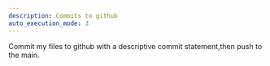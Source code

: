 ```yaml
---
description: Commits to github
auto_execution_mode: 3
---
```


Commit my files to github with a descriptive commit statement,then push to the main.